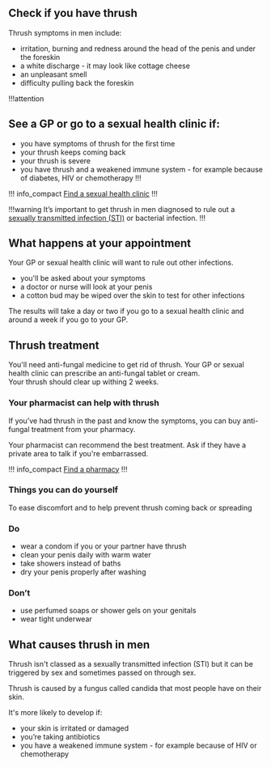 ## Check if you have thrush

Thrush symptoms in men include:

* irritation, burning and redness around the head of the penis and under the foreskin
* a white discharge - it may look like cottage cheese
* an unpleasant smell
* difficulty pulling back the foreskin

!!!attention
## See a GP or go to a sexual health clinic if:

* you have symptoms of thrush for the first time
* your thrush keeps coming back
* your thrush is severe
* you have thrush and a weakened immune system - for example because of diabetes, HIV or chemotherapy 
!!!

!!! info_compact
[Find a sexual health clinic](http://www.nhs.uk/Service-Search/Sexual%20health%20services/LocationSearch/1847)
!!!

!!!warning
It’s important to get thrush in men diagnosed to rule out a [sexually transmitted infection (STI)](http://www.nhs.uk/Conditions/Sexually-transmitted-infections/Pages/Introduction.aspx) or bacterial infection. 
!!!

## What happens at your appointment
Your GP or sexual health clinic will want to rule out other infections. 

* you'll be asked about your symptoms
* a doctor or nurse will look at your penis
* a cotton bud may be wiped over the skin to test for other infections

The results will take a day or two if you go to a sexual health clinic and around a week if you go to your GP. 

## Thrush treatment 

You'll need anti-fungal medicine to get rid of thrush.  Your GP or sexual health clinic can prescribe an anti-fungal tablet or cream.  
Your thrush should clear up withing 2 weeks. 

### Your pharmacist can help with thrush

If you’ve had thrush in the past and know the symptoms, you can buy anti-fungal treatment from your pharmacy.

Your pharmacist can recommend the best treatment. Ask if they have a private area to talk if you're embarrassed. 

!!! info_compact
[Find a pharmacy](https://beta.nhs.uk/finders/find-help) 
!!!

### Things you can do yourself

To ease discomfort and to help prevent thrush coming back or spreading

<section class="panel panel--binary">
  <article class="panel__column">
    <div class="panel__content">
      <h3>Do</h3>
      <ul class="list--check">
        <li>wear a condom if you or your partner have thrush</li>
        <li>clean your penis daily with warm water </li>
        <li>take showers instead of baths</li>
        <li>dry your penis properly after washing</li>
      </ul>
    </div>
  </article>
  <article class="panel__column">
    <div class="panel__content">
      <h3>Don’t</h3>
      <ul class="list--cross">
        <li>use perfumed soaps or shower gels on your genitals</li>
        <li>wear tight underwear</li>
      </ul>
    </div>
  </article>
</section>

## What causes thrush in men

Thrush isn't classed as a sexually transmitted infection (STI) but it can be triggered by sex and sometimes passed on through sex. 

Thrush is caused by a fungus called candida that most people have on their skin. 

It's more likely to develop if:

* your skin is irritated or damaged
* you’re taking antibiotics 
* you have a weakened immune system - for example because of HIV or chemotherapy